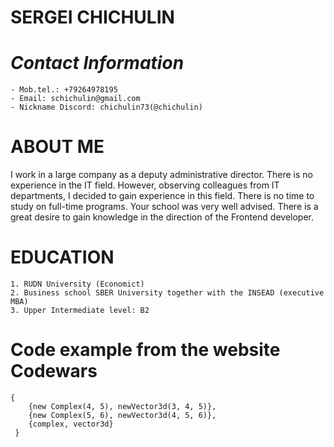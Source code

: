 # **SERGEI CHICHULIN**

***Contact Information***
=========
    - Mob.tel.: +79264978195
    - Email: schichulin@gmail.com
    - Nickname Discord: chichulin73(@chichulin)
    
**ABOUT ME**
==========
I work in a large company as a deputy administrative director. There is no experience in the IT field. However, observing colleagues from IT departments, I decided to gain experience in this field. There is no time to study on full-time programs. Your school was very well advised. There is a great desire to gain knowledge in the direction of the Frontend developer.

**EDUCATION** 
==========
    1. RUDN University (Economict)
    2. Business school SBER University together with the INSEAD (executive MBA)
    3. Upper Intermediate level: B2
    
Code example from the website Codewars
===========
```
{
    {new Complex(4, 5), newVector3d(3, 4, 5)},
    {new Complex(5, 6), newVector3d(4, 5, 6)},
    {complex, vector3d}
 }
 ```
